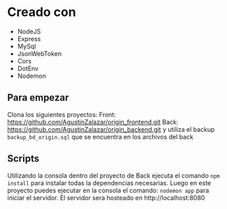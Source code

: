 # Creado con

 - NodeJS
 - Express
 - MySql
 - JsonWebToken
 - Cors
 - DotEnv
 - Nodemon


##  Para empezar
Clona los siguientes proyectos:
Front: https://github.com/AgustinZalazar/origin_frontend.git
Back: https://github.com/AgustinZalazar/origin_backend.git
y utiliza el backup `backup_bd_origin.sql`  que se encuentra en los archivos del back

##  Scripts
Utilizando la consola dentro del proyecto de Back ejecuta el comando `npm install` para instalar todas la dependencias necesarias. 
Luego en este proyecto puedes ejecutar en la consola el comando:   `nodemon app` para iniciar el servidor. 
El servidor sera hosteado en http://localhost:8080
